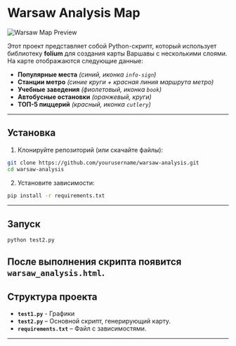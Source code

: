 # Warsaw Analysis Map

![Warsaw Map Preview](images/map_preview.png)

Этот проект представляет собой Python-скрипт, который использует библиотеку **folium** для создания карты Варшавы с несколькими слоями. На карте отображаются следующие данные:

- **Популярные места** *(синий, иконка `info-sign`)*
- **Станции метро** *(синие круги + красная линия маршрута метро)*
- **Учебные заведения** *(фиолетовый, иконка `book`)*
- **Автобусные остановки** *(оранжевый, круги)*
- **ТОП-5 пиццерий** *(красный, иконка `cutlery`)*

---

## Установка  

1) Клонируйте репозиторий (или скачайте файлы):

```bash
git clone https://github.com/yourusername/warsaw-analysis.git
cd warsaw-analysis
```

2) Установите зависимости:

```bash
pip install -r requirements.txt
```

---

## Запуск  

```bash
python test2.py
```

После выполнения скрипта появится **`warsaw_analysis.html`**.
---

## Структура проекта
- **`test1.py`** - Графики
- **`test2.py`** – Основной скрипт, генерирующий карту.
- **`requirements.txt`** – Файл с зависимостями.

---
